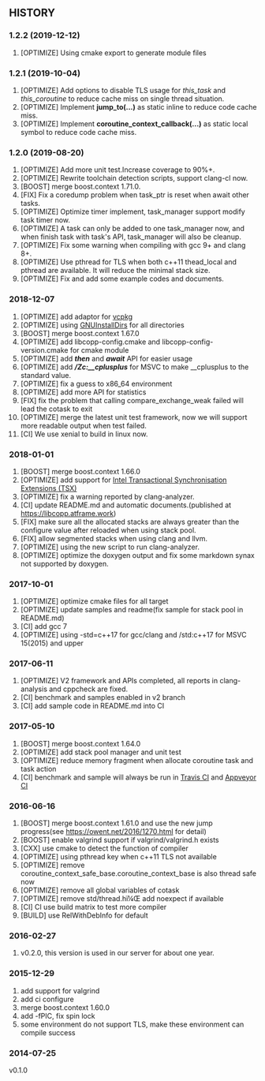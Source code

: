 HISTORY
----------------

### 1.2.2 (2019-12-12)

1. [OPTIMIZE] Using cmake export to generate module files

### 1.2.1 (2019-10-04)

1. [OPTIMIZE] Add options to disable TLS usage for *this_task* and *this_coroutine* to reduce cache miss on single thread situation.
2. [OPTIMIZE] Implement **jump_to(...)** as static inline to reduce code cache miss.
3. [OPTIMIZE] Implement **coroutine_context_callback(...)** as static local symbol to reduce code cache miss.

### 1.2.0 (2019-08-20)

1. [OPTIMIZE] Add more unit test.Increase coverage to 90%+.
2. [OPTIMIZE] Rewrite toolchain detection scripts, support clang-cl now.
3. [BOOST] merge boost.context 1.71.0.
4. [FIX] Fix a coredump problem when task_ptr is reset when await other tasks.
5. [OPTIMIZE] Optimize timer implement, task_manager support modify task timer now.
6. [OPTIMIZE] A task can only be added to one task_manager now, and when finish task with task's API, task_manager will also be cleanup.
7. [OPTIMIZE] Fix some warning when compiling with gcc 9+ and clang 8+.
8. [OPTIMIZE] Use pthread  for TLS when both c++11 thead_local and pthread are available. It will reduce the minimal stack size.
9. [OPTIMIZE] Fix and add some example codes and documents.

### 2018-12-07

1. [OPTIMIZE] add adaptor for [vcpkg](https://github.com/Microsoft/vcpkg)
2. [OPTIMIZE] using [GNUInstallDirs](https://cmake.org/cmake/help/v3.13/module/GNUInstallDirs.html) for all directories
3. [BOOST] merge boost.context 1.67.0
4. [OPTIMIZE] add libcopp-config.cmake and libcopp-config-version.cmake for cmake module
5. [OPTIMIZE] add ***then*** and ***await*** API for easier usage
6. [OPTIMIZE] add ***/Zc:__cplusplus*** for MSVC to make __cplusplus to the standard value.
7. [OPTIMIZE] fix a guess to x86_64 environment
8. [OPTIMIZE] add more API for statistics
9. [FIX] fix the problem that calling compare_exchange_weak failed will lead the cotask to exit
10. [OPTIMIZE] merge the latest unit test framework, now we will support more readable output when test failed.
11. [CI] We use xenial to build in linux now.

### 2018-01-01

1. [BOOST] merge boost.context 1.66.0
2. [OPTIMIZE] add support for [Intel Transactional Synchronisation Extensions (TSX)](https://software.intel.com/en-us/node/695149)
3. [OPTIMIZE] fix a warning reported by clang-analyzer.
4. [CI] update README.md and automatic documents.(published at https://libcopp.atframe.work)
5. [FIX] make sure all the allocated stacks are always greater than the configure value after reloaded when using stack pool.
6. [FIX] allow segmented stacks when using clang and llvm.
7. [OPTIMIZE] using the new script to run clang-analyzer.
8. [OPTIMIZE] optimize the doxygen output and fix some markdown synax not supported by doxygen.

### 2017-10-01

1. [OPTIMIZE] optimize cmake files for all target
2. [OPTIMIZE] update samples and readme(fix sample for stack pool in README.md)
3. [CI] add gcc 7
4. [OPTIMIZE] using -std=c++17 for gcc/clang and /std:c++17 for MSVC 15(2015) and upper

### 2017-06-11

1. [OPTIMIZE] V2 framework and APIs completed, all reports in clang-analysis and cppcheck are fixed.
2. [CI] benchmark and samples enabled in v2 branch
3. [CI] add sample code in README.md into CI 

### 2017-05-10

1. [BOOST] merge boost.context 1.64.0
2. [OPTIMIZE] add stack pool manager and unit test
3. [OPTIMIZE] reduce memory fragment when allocate coroutine task and task action
4. [CI] benchmark and sample will always be run in [Travis CI](https://travis-ci.org/owt5008137/libcopp) and [Appveyor CI](https://ci.appveyor.com/project/owt5008137/libcopp)

### 2016-06-16

1. [BOOST] merge boost.context 1.61.0 and use the new jump progress(see https://owent.net/2016/1270.html for detail)
2. [BOOST] enable valgrind support if valgrind/valgrind.h exists
3. [CXX] use cmake to detect the function of compiler
4. [OPTIMIZE] using pthread key when c++11 TLS not available
5. [OPTIMIZE] remove coroutine_context_safe_base.coroutine_context_base is also thread safe now
6. [OPTIMIZE] remove all global variables of cotask
7. [OPTIMIZE] remove std/thread.hï¼Œ add noexpect if available
8. [CI] CI use build matrix to test more compiler
9. [BUILD] use RelWithDebInfo for default

### 2016-02-27

1. v0.2.0, this version is used in our server for about one year.

### 2015-12-29

1. add support for valgrind
2. add ci configure
3. merge boost.context 1.60.0
4. add -fPIC, fix spin lock
5. some environment do not support TLS, make these environment can compile success

### 2014-07-25

v0.1.0
